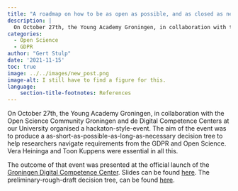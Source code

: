 ```yaml
---
title: "A roadmap on how to be as open as possible, and as closed as necessary"
description: |
  On October 27th, the Young Academy Groningen, in collaboration with the Open Science Community Groningen and de Digital Competence Centers at our University organised a hackaton-style-event. The aim of the event was to produce a as-short-as-possible-as-long-as-necessary decision tree to help researchers navigate requirements from the GDPR and Open Science. Vera Heininga and Toon Kuppens were essential in all this. 
categories:
  - Open Science
  - GDPR
author: "Gert Stulp"
date: '2021-11-15'
toc: true
image: ../../images/new_post.png
image-alt: I still have to find a figure for this. 
language: 
    section-title-footnotes: References
---
```


On October 27th, the Young Academy Groningen, in collaboration with the Open Science Community Groningen and de Digital Competence Centers at our University organised a hackaton-style-event. The aim of the event was to produce a as-short-as-possible-as-long-as-necessary decision tree to help researchers navigate requirements from the GDPR and Open Science. Vera Heininga and Toon Kuppens were essential in all this.

The outcome of that event was presented at the official launch of the [Groningen Digital Competence Center](https://www.rug.nl/digital-competence-centre/calendar/2021/gdcc-official-launch). Slides can be found [here](/pdf/2021_YAG_OSCG_DCC.pdf). The preliminary-rough-draft decision tree, can be found [here](https://sites.google.com/rug.nl/gdpr/home).
